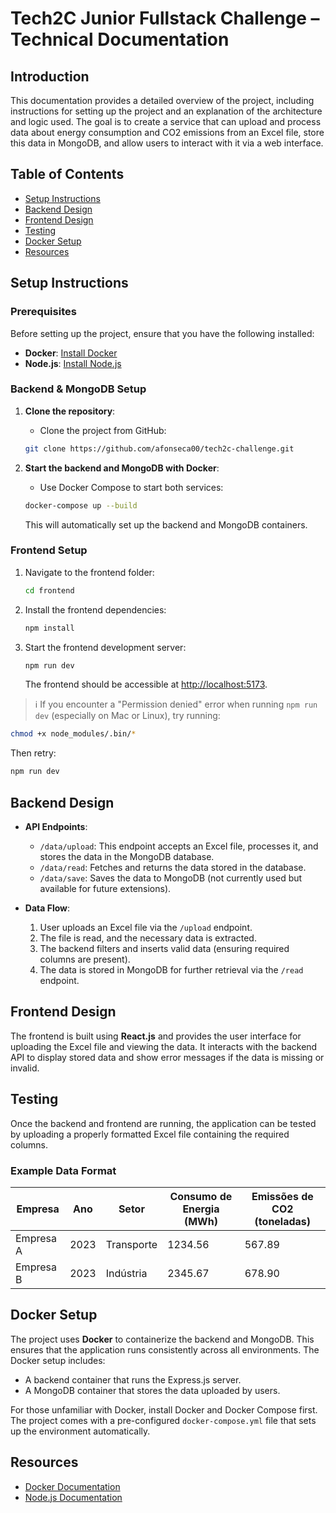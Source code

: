 
# Tech2C Junior Fullstack Challenge – Technical Documentation

## Introduction

This documentation provides a detailed overview of the project, including instructions for setting up the project and an explanation of the architecture and logic used. The goal is to create a service that can upload and process data about energy consumption and CO2 emissions from an Excel file, store this data in MongoDB, and allow users to interact with it via a web interface.

## Table of Contents

- [Setup Instructions](#setup-instructions)
- [Backend Design](#backend-design)
- [Frontend Design](#frontend-design)
- [Testing](#testing)
- [Docker Setup](#docker-setup)
- [Resources](#resources)

## Setup Instructions

### Prerequisites

Before setting up the project, ensure that you have the following installed:

- **Docker**: [Install Docker](https://docs.docker.com/get-docker/)
- **Node.js**: [Install Node.js](https://nodejs.org/)

### Backend & MongoDB Setup

1. **Clone the repository**:
   - Clone the project from GitHub:
   ```bash
   git clone https://github.com/afonseca00/tech2c-challenge.git
   ```
   
2. **Start the backend and MongoDB with Docker**:
   - Use Docker Compose to start both services:
   ```bash
   docker-compose up --build
   ```
   This will automatically set up the backend and MongoDB containers.

### Frontend Setup

1. Navigate to the frontend folder:
   ```bash
   cd frontend
   ```

2. Install the frontend dependencies:
   ```bash
   npm install
   ```

3. Start the frontend development server:
   ```bash
   npm run dev
   ```
   The frontend should be accessible at [http://localhost:5173](http://localhost:5173).

> ℹ️ If you encounter a "Permission denied" error when running `npm run dev` (especially on Mac or Linux), try running:

```bash
chmod +x node_modules/.bin/*
```

Then retry:
```bash
npm run dev
```

## Backend Design

- **API Endpoints**:
  - `/data/upload`: This endpoint accepts an Excel file, processes it, and stores the data in the MongoDB database.
  - `/data/read`: Fetches and returns the data stored in the database.
  - `/data/save`: Saves the data to MongoDB (not currently used but available for future extensions).

- **Data Flow**:
  1. User uploads an Excel file via the `/upload` endpoint.
  2. The file is read, and the necessary data is extracted.
  3. The backend filters and inserts valid data (ensuring required columns are present).
  4. The data is stored in MongoDB for further retrieval via the `/read` endpoint.

## Frontend Design

The frontend is built using **React.js** and provides the user interface for uploading the Excel file and viewing the data. It interacts with the backend API to display stored data and show error messages if the data is missing or invalid.

## Testing

Once the backend and frontend are running, the application can be tested by uploading a properly formatted Excel file containing the required columns.

### Example Data Format

| Empresa  | Ano | Setor      | Consumo de Energia (MWh) | Emissões de CO2 (toneladas) |
|----------|-----|------------|--------------------------|-----------------------------|
| Empresa A| 2023| Transporte | 1234.56                  | 567.89                      |
| Empresa B| 2023| Indústria  | 2345.67                  | 678.90                      |

## Docker Setup

The project uses **Docker** to containerize the backend and MongoDB. This ensures that the application runs consistently across all environments. The Docker setup includes:
- A backend container that runs the Express.js server.
- A MongoDB container that stores the data uploaded by users.

For those unfamiliar with Docker, install Docker and Docker Compose first. The project comes with a pre-configured `docker-compose.yml` file that sets up the environment automatically.

## Resources

- [Docker Documentation](https://docs.docker.com/)
- [Node.js Documentation](https://nodejs.org/en/docs/)
